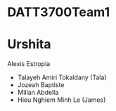 # DATT3700Team1
# Urshita

Alexis Estropia
- Talayeh Amiri Tokaldany (Tala)
- Jozeah Baptiste
- Millan Abdella
- Hieu Nghiem Minh Le (James)
